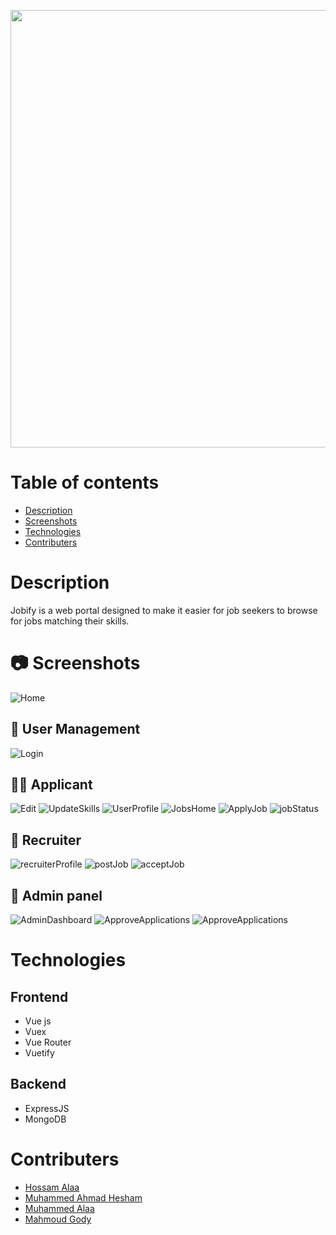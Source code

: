 
<p align="center"> 
    <img src="frontend\src\assets\Jobify_logo.png" width="700"/>
</p>

# Table of contents

- [Description](#Description)
- [Screenshots](#Screenshots)
- [Technologies](#Technologies)
- [Contributers](#Contributers)

# Description

Jobify is a web portal designed to make it easier for job seekers to browse for jobs matching their skills.

# 📷 Screenshots

![Home](./Images/Home.png)

## 🔑 User Management

![Login](./Images/login.png)

## 🙍‍♂️ Applicant

![Edit](./Images/editProfile.png)
![UpdateSkills](./Images/UpdateSkills.png)
![UserProfile](./Images/userProfile.png)
![JobsHome](./Images/jobsHome.png)
![ApplyJob](./Images/applyJob.png)
![jobStatus](./Images/jobStatus.png)

## 🏢 Recruiter

![recruiterProfile](./Images/recruiterProfile.png)
![postJob](./Images/postJob.png)
![acceptJob](./Images/acceptApply.png)

## 🔐 Admin panel

![AdminDashboard](./Images/admin-dashboard.png)
![ApproveApplications](./Images/admin-skills.png)
![ApproveApplications](./Images/adminRecruiterApplications.png)

# Technologies

## Frontend

- Vue js
- Vuex
- Vue Router
- Vuetify

## Backend

- ExpressJS
- MongoDB

# Contributers

- [Hossam Alaa](https://github.com/hossamalaa69)
- [Muhammed Ahmad Hesham](https://github.com/Etshawy1)
- [Muhammed Alaa](https://github.com/MuhammeedAlaa)
- [Mahmoud Gody](https://github.com/Moodrammer)
